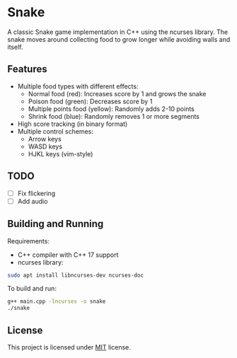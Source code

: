 # Snake

A classic Snake game implementation in C++ using the ncurses library. The snake moves around collecting food to grow longer while avoiding walls and itself.

## Features

- Multiple food types with different effects:
  - Normal food (red): Increases score by 1 and grows the snake
  - Poison food (green): Decreases score by 1
  - Multiple points food (yellow): Randomly adds 2-10 points
  - Shrink food (blue): Randomly removes 1 or more segments
- High score tracking (in binary format)
- Multiple control schemes:
  - Arrow keys
  - WASD keys
  - HJKL keys (vim-style)

## TODO

- [ ] Fix flickering
- [ ] Add audio

## Building and Running

Requirements:

- C++ compiler with C++ 17 support
- ncurses library:

```bash
sudo apt install libncurses-dev ncurses-doc
```

To build and run:

```bash
g++ main.cpp -lncurses -o snake
./snake
```

## License

This project is licensed under [MIT](LICENSE) license.

